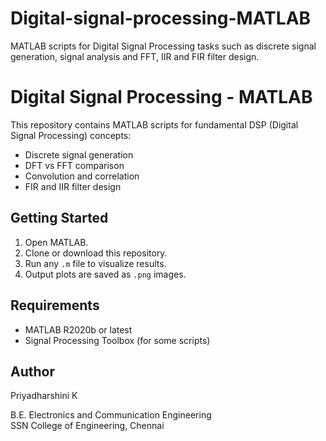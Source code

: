 # Digital-signal-processing-MATLAB
MATLAB scripts for Digital Signal Processing tasks such as discrete signal generation, signal analysis and FFT, IIR and FIR filter design.

# Digital Signal Processing - MATLAB

This repository contains MATLAB scripts for fundamental DSP (Digital Signal Processing) concepts:

- Discrete signal generation
- DFT vs FFT comparison
- Convolution and correlation
- FIR and IIR filter design

## Getting Started

1. Open MATLAB.
2. Clone or download this repository.
3. Run any `.m` file to visualize results.
4. Output plots are saved as `.png` images.

## Requirements

- MATLAB R2020b or latest
- Signal Processing Toolbox (for some scripts)

## Author

Priyadharshini K

B.E. Electronics and Communication Engineering  
SSN College of Engineering, Chennai 
